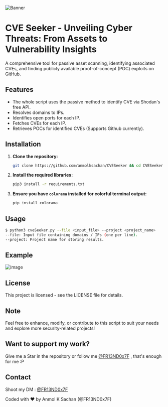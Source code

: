 ![Banner](https://github.com/anmolksachan/CVESeeker/assets/60771253/338996fe-de1b-4402-9e47-cb4951423b52)

# CVE Seeker - Unveiling Cyber Threats: From Assets to Vulnerability Insights

A comprehensive tool for passive asset scanning, identifying associated CVEs, and finding publicly available proof-of-concept (POC) exploits on GitHub.

## Features

- The whole script uses the passive method to identify CVE via Shodan's free API.
- Resolves domains to IPs.
- Identifies open ports for each IP.
- Fetches CVEs for each IP.
- Retrieves POCs for identified CVEs (Supports Github currently).

## Installation

1. **Clone the repository:**

    ```sh
    git clone https://github.com/anmolksachan/CVESeeker && cd CVESeeker  
    ```

2. **Install the required libraries:**

    ```sh
    pip3 install -r requirements.txt
    ```

3. **Ensure you have `colorama` installed for colorful terminal output:**

    ```sh
    pip install colorama
    ```

## Usage

```sh
$ python3 cveSeeker.py --file <input_file> --project <project_name>
--file: Input file containing domains / IPs (one per line).
--project: Project name for storing results.
```

## Example
![image](https://github.com/anmolksachan/CVESeeker/assets/60771253/59c61407-2d94-4610-8c08-c39048b7c52a)

## License
This project is licensed - see the LICENSE file for details.

## Note
Feel free to enhance, modify, or contribute to this script to suit your needs and explore more security-related projects!

## __Want to support my work?__
Give me a Star in the repository or follow me [@FR13ND0x7F](https://twitter.com/fr13nd0x7f) , that's enough for me :P

## Contact
Shoot my DM : [@FR13ND0x7F](https://twitter.com/fr13nd0x7f)

Coded with ❤️ by Anmol K Sachan (@FR13ND0x7F)
